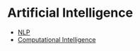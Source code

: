 # Artificial Intelligence
- [NLP](NLP.md)
- [Computational Intelligence](Computational%20Intelligence.md)
